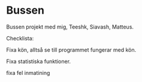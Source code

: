 # Bussen
Bussen projekt med mig, Teeshk, Siavash, Matteus.

Checklista:

Fixa kön, alltså se till programmet fungerar med kön.

Fixa statistiska funktioner.

fixa fel inmatining

